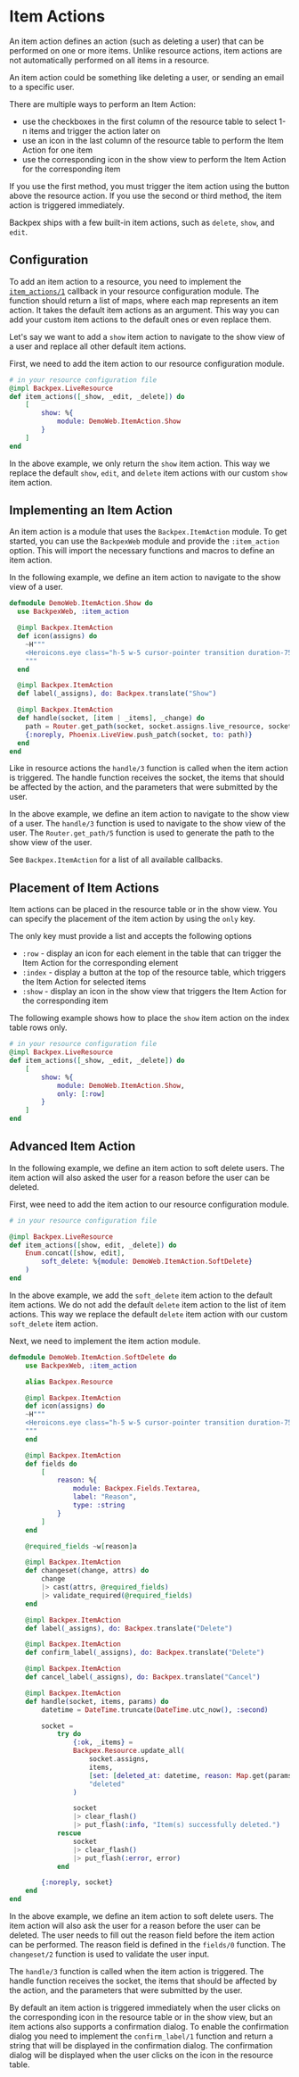 # Item Actions

An item action defines an action (such as deleting a user) that can be performed on one or more items. Unlike resource actions, item actions are not automatically performed on all items in a resource.

An item action could be something like deleting a user, or sending an email to a specific user.

There are multiple ways to perform an Item Action:
- use the checkboxes in the first column of the resource table to select 1-n items and trigger the action later on
- use an icon in the last column of the resource table to perform the Item Action for one item
- use the corresponding icon in the show view to perform the Item Action for the corresponding item

If you use the first method, you must trigger the item action using the button above the resource action. If you use the second or third method, the item action is triggered immediately.

Backpex ships with a few built-in item actions, such as `delete`, `show`, and `edit`.

## Configuration

To add an item action to a resource, you need to implement the [`item_actions/1`](Backpex.LiveResource.html#c:item_actions/1) callback in your resource configuration module. The function should return a list of maps, where each map represents an item action. It takes the default item actions as an argument. This way you can add your custom item actions to the default ones or even replace them.

Let's say we want to add a `show` item action to navigate to the show view of a user and replace all other default item actions.

First, we need to add the item action to our resource configuration module.

```elixir
# in your resource configuration file
@impl Backpex.LiveResource
def item_actions([_show, _edit, _delete]) do
    [
        show: %{
            module: DemoWeb.ItemAction.Show
        }
    ]
end
```

In the above example, we only return the `show` item action. This way we replace the default `show`, `edit`, and `delete` item actions with our custom `show` item action.

## Implementing an Item Action

An item action is a module that uses the `Backpex.ItemAction` module. To get started, you can use the `BackpexWeb` module and provide the `:item_action` option. This will import the necessary functions and macros to define an item action.

In the following example, we define an item action to navigate to the show view of a user.

```elixir
defmodule DemoWeb.ItemAction.Show do
  use BackpexWeb, :item_action

  @impl Backpex.ItemAction
  def icon(assigns) do
    ~H"""
    <Heroicons.eye class="h-5 w-5 cursor-pointer transition duration-75 hover:scale-110 hover:text-green-600" />
    """
  end

  @impl Backpex.ItemAction
  def label(_assigns), do: Backpex.translate("Show")

  @impl Backpex.ItemAction
  def handle(socket, [item | _items], _change) do
    path = Router.get_path(socket, socket.assigns.live_resource, socket.assigns.params, :show, item)
    {:noreply, Phoenix.LiveView.push_patch(socket, to: path)}
  end
end
```

Like in resource actions the `handle/3` function is called when the item action is triggered. The handle function receives the socket, the items that should be affected by the action, and the parameters that were submitted by the user.

In the above example, we define an item action to navigate to the show view of a user. The `handle/3` function is used to navigate to the show view of the user. The `Router.get_path/5` function is used to generate the path to the show view of the user.

See `Backpex.ItemAction` for a list of all available callbacks.

## Placement of Item Actions

Item actions can be placed in the resource table or in the show view. You can specify the placement of the item action by using the `only` key.

The only key must provide a list and accepts the following options

* `:row` - display an icon for each element in the table that can trigger the Item Action for the corresponding element
* `:index` - display a button at the top of the resource table, which triggers the Item Action for selected items
* `:show` - display an icon in the show view that triggers the Item Action for the corresponding item

The following example shows how to place the `show` item action on the index table rows only.

```elixir
# in your resource configuration file
@impl Backpex.LiveResource
def item_actions([_show, _edit, _delete]) do
    [
        show: %{
            module: DemoWeb.ItemAction.Show,
            only: [:row]
        }
    ]
end
```

## Advanced Item Action

In the following example, we define an item action to soft delete users. The item action will also asked the user for a reason before the user can be deleted.

First, wee need to add the item action to our resource configuration module.

```elixir
# in your resource configuration file

@impl Backpex.LiveResource
def item_actions([show, edit, _delete]) do
    Enum.concat([show, edit],
        soft_delete: %{module: DemoWeb.ItemAction.SoftDelete}
    )
end
```

In the above example, we add the `soft_delete` item action to the default item actions. We do not add the default `delete` item action to the list of item actions. This way we replace the default `delete` item action with our custom `soft_delete` item action.

Next, we need to implement the item action module.

```elixir
defmodule DemoWeb.ItemAction.SoftDelete do
    use BackpexWeb, :item_action

    alias Backpex.Resource

    @impl Backpex.ItemAction
    def icon(assigns) do
    ~H"""
    <Heroicons.eye class="h-5 w-5 cursor-pointer transition duration-75 hover:scale-110 hover:text-green-600" />
    """
    end

    @impl Backpex.ItemAction
    def fields do
        [
            reason: %{
                module: Backpex.Fields.Textarea,
                label: "Reason",
                type: :string
            }
        ]       
    end

    @required_fields ~w[reason]a

    @impl Backpex.ItemAction
    def changeset(change, attrs) do
        change
        |> cast(attrs, @required_fields)
        |> validate_required(@required_fields)
    end

    @impl Backpex.ItemAction
    def label(_assigns), do: Backpex.translate("Delete")

    @impl Backpex.ItemAction
    def confirm_label(_assigns), do: Backpex.translate("Delete")

    @impl Backpex.ItemAction
    def cancel_label(_assigns), do: Backpex.translate("Cancel")

    @impl Backpex.ItemAction
    def handle(socket, items, params) do
        datetime = DateTime.truncate(DateTime.utc_now(), :second)

        socket =
            try do
                {:ok, _items} =
                Backpex.Resource.update_all(
                    socket.assigns,
                    items,
                    [set: [deleted_at: datetime, reason: Map.get(params, "reason")]],
                    "deleted"
                )

                socket
                |> clear_flash()
                |> put_flash(:info, "Item(s) successfully deleted.")
            rescue
                socket
                |> clear_flash()
                |> put_flash(:error, error)
            end

        {:noreply, socket}
    end
end
```

In the above example, we define an item action to soft delete users. The item action will also ask the user for a reason before the user can be deleted. The user needs to fill out the reason field before the item action can be performed. The reason field is defined in the `fields/0` function. The `changeset/2` function is used to validate the user input.

The `handle/3` function is called when the item action is triggered. The handle function receives the socket, the items that should be affected by the action, and the parameters that were submitted by the user.

By default an item action is triggered immediately when the user clicks on the corresponding icon in the resource table or in the show view, but an item actions also supports a confirmation dialog. To enable the confirmation dialog you need to implement the `confirm_label/1` function and return a string that will be displayed in the confirmation dialog. The confirmation dialog will be displayed when the user clicks on the icon in the resource table.